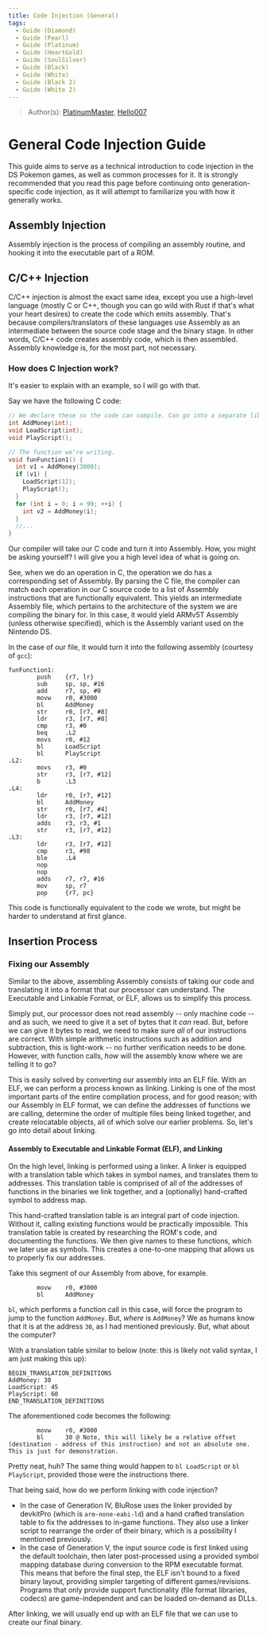 ```yaml
---
title: Code Injection (General)
tags:
  - Guide (Diamond)
  - Guide (Pearl)
  - Guide (Platinum)
  - Guide (HeartGold)
  - Guide (SoulSilver)  
  - Guide (Black)
  - Guide (White)
  - Guide (Black 2)
  - Guide (White 2)
---
```


> Author(s): [PlatinumMaster](https://github.com/PlatinumMaster), [Hello007](https://github.com/HelloOO7)

# General Code Injection Guide
This guide aims to serve as a technical introduction to code injection in the DS Pokemon games, as well as common processes for it. It is strongly recommended that you read this page before continuing onto generation-specific code injection, as it will attempt to familiarize you with how it generally works.

## Assembly Injection
Assembly injection is the process of compiling an assembly routine, and hooking it into the executable part of a ROM. 

## C/C++ Injection
C/C++ injection is almost the exact same idea, except you use a high-level language (mostly C or C++, though you can go wild with Rust if that's what your heart desires) to create the code which emits assembly. That's because compilers/translators of these languages use Assembly as an intermediate between the source code stage and the binary stage. In other words, C/C++ code creates assembly code, which is then assembled. Assembly knowledge is, for the most part, not necessary.

### How does C Injection work?
It's easier to explain with an example, so I will go with that.

Say we have the following C code:
```C
// We declare these so the code can compile. Can go into a separate library file.
int AddMoney(int);
void LoadScript(int);
void PlayScript();

// The function we're writing.
void funFunction1() {
  int v1 = AddMoney(3000);
  if (v1) {
    LoadScript(12);
    PlayScript();
  }
  for (int i = 0; i < 99; ++i) {
    int v2 = AddMoney(i);
  }
  //...
}
```

Our compiler will take our C code and turn it into Assembly. How, you might be asking yourself? I will give you a high level idea of what is going on.

See, when we do an operation in C, the operation we do has a corresponding set of Assembly. By parsing the C file, the compiler can match each operation in our C source code to a list of Assembly instructions that are functionally equivalent. This yields an intermediate Assembly file, which pertains to the architecture of the system we are compiling the binary for. In this case, it would yield ARMv5T Assembly (unless otherwise specified), which is the Assembly variant used on the Nintendo DS.

In the case of our file, it would turn it into the following assembly (courtesy of `gcc`):

```ASM
funFunction1:
        push    {r7, lr}
        sub     sp, sp, #16
        add     r7, sp, #0
        movw    r0, #3000
        bl      AddMoney
        str     r0, [r7, #8]
        ldr     r3, [r7, #8]
        cmp     r3, #0
        beq     .L2
        movs    r0, #12
        bl      LoadScript
        bl      PlayScript
.L2:
        movs    r3, #0
        str     r3, [r7, #12]
        b       .L3
.L4:
        ldr     r0, [r7, #12]
        bl      AddMoney
        str     r0, [r7, #4]
        ldr     r3, [r7, #12]
        adds    r3, r3, #1
        str     r3, [r7, #12]
.L3:
        ldr     r3, [r7, #12]
        cmp     r3, #98
        ble     .L4
        nop
        nop
        adds    r7, r7, #16
        mov     sp, r7
        pop     {r7, pc}
```

This code is functionally equivalent to the code we wrote, but might be harder to understand at first glance.

## Insertion Process
### Fixing our Assembly
Similar to the above, assembling Assembly consists of taking our code and translating it into a format that our processor can understand. The Executable and Linkable Format, or ELF, allows us to simplify this process. 

Simply put, our processor does not read assembly -- only machine code -- and as such, we need to give it a set of bytes that it *can* read. But, before we can give it bytes to read, we need to make sure *all* of our instructions are correct. With simple arithmetic instructions such as addition and subtraction, this is light-work -- no further verification needs to be done. However, with function calls, *how* will the assembly know where we are telling it to go? 

This is easily solved by converting our assembly into an ELF file. With an ELF, we can perform a process known as linking. Linking is one of the most important parts of the entire compilation process, and for good reason; with our Assembly in ELF format, we can define the addresses of functions we are calling, determine the order of multiple files being linked together, and create relocatable objects, all of which solve our earlier problems. So, let's go into detail about linking.

#### Assembly to Executable and Linkable Format (ELF), and Linking
On the high level, linking is performed using a linker. A linker is equipped with a translation table which takes in symbol names, and translates them to addresses. This translation table is comprised of all of the addresses of functions in the binaries we link together, and a (optionally) hand-crafted symbol to address map.

This hand-crafted translation table is an integral part of code injection. Without it, calling existing functions would be practically impossible. This translation table is created by researching the ROM's code, and documenting the functions. We then give names to these functions, which we later use as symbols. This creates a one-to-one mapping that allows us to properly fix our addresses.


Take this segment of our Assembly from above, for example.
```ARMASM
        movw    r0, #3000
        bl      AddMoney
```
`bl`, which performs a function call in this case, will force the program to jump to the function `AddMoney`. But, *where* is `AddMoney`? We as humans know that it is at the address `30`, as I had mentioned previously. But, what about the computer? 

With a translation table similar to below (note: this is likely not valid syntax, I am just making this up):
```
BEGIN_TRANSLATION_DEFINITIONS
AddMoney: 30
LoadScript: 45
PlayScript: 60
END_TRANSLATION_DEFINITIONS
```

The aforementioned code becomes the following:
```ARMASM
        movw    r0, #3000
        bl      30 @ Note, this will likely be a relative offset (destination - address of this instruction) and not an absolute one. This is just for demonstration.
```
Pretty neat, huh? The same thing would happen to `bl LoadScript` or `bl PlayScript`, provided those were the instructions there.

That being said, how do we perform linking with code injection?
- In the case of Generation IV, BluRose uses the linker provided by devkitPro (which is `arm-none-eabi-ld`) and a hand crafted translation table to fix the addresses to in-game functions. They also use a linker script to rearrange the order of their binary, which is a possibility I mentioned previously.
- In the case of Generation V, the input source code is first linked using the default toolchain, then later post-processed using a provided symbol mapping database during conversion to the RPM executable format. This means that before the final step, the ELF isn't bound to a fixed binary layout, providing simpler targeting of different games/revisions. Programs that only provide support functionality (file format libraries, codecs) are game-independent and can be loaded on-demand as DLLs.

After linking, we will usually end up with an ELF file that we can use to create our final binary.


